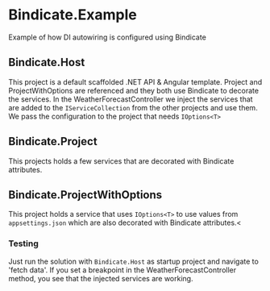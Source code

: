 # Bindicate.Example
Example of how DI autowiring is configured using Bindicate 

## Bindicate.Host

This project is a default scaffolded .NET API & Angular template. Project and ProjectWithOptions are referenced and they both use Bindicate to decorate the services.
In the WeatherForecastController we inject the services that are added to the `IServiceCollection` from the other projects and use them.
We pass the configuration to the project that needs `IOptions<T>`

## Bindicate.Project

This projects holds a few services that are decorated with Bindicate attributes.

## Bindicate.ProjectWithOptions

This project holds a service that uses `IOptions<T>` to use values from `appsettings.json` which are also decorated with Bindicate attributes.<

### Testing

Just run the solution with `Bindicate.Host` as startup project and navigate to 'fetch data'.
If you set a breakpoint in the WeatherForecastController method, you see that the injected services are working.
